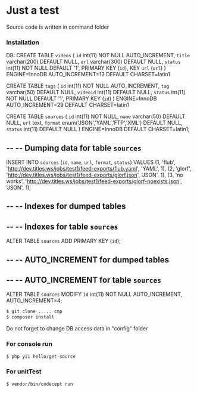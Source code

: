 # Just a test
Source code is written in command folder

### Installation
DB:
CREATE TABLE `videos` (
 `id` int(11) NOT NULL AUTO_INCREMENT,
 `title` varchar(200) DEFAULT NULL,
 `url` varchar(300) DEFAULT NULL,
 `status` int(11) NOT NULL DEFAULT '1',
 PRIMARY KEY (`id`),
 KEY `url` (`url`)
) ENGINE=InnoDB AUTO_INCREMENT=13 DEFAULT CHARSET=latin1

CREATE TABLE `tags` (
 `id` int(11) NOT NULL AUTO_INCREMENT,
 `tag` varchar(50) DEFAULT NULL,
 `videoid` int(11) DEFAULT NULL,
 `status` int(11) NOT NULL DEFAULT '1',
 PRIMARY KEY (`id`)
) ENGINE=InnoDB AUTO_INCREMENT=29 DEFAULT CHARSET=latin1

CREATE TABLE `sources` (
  `id` int(11) NOT NULL,
  `name` varchar(50) DEFAULT NULL,
  `url` text,
  `format` enum('JSON','YAML','FTP','XML') DEFAULT NULL,
  `status` int(11) DEFAULT NULL
) ENGINE=InnoDB DEFAULT CHARSET=latin1;

--
-- Dumping data for table `sources`
--

INSERT INTO `sources` (`id`, `name`, `url`, `format`, `status`) VALUES
(1, 'flub', 'http://dev.titles.ws/jobs/test1/feed-exports/flub.yaml', 'YAML', 1),
(2, 'glorf', 'http://dev.titles.ws/jobs/test1/feed-exports/glorf.json', 'JSON', 1),
(3, 'no works', 'http://dev.titles.ws/jobs/test1/feed-exports/glorf-noexists.json', 'JSON', 1);

--
-- Indexes for dumped tables
--

--
-- Indexes for table `sources`
--
ALTER TABLE `sources`
  ADD PRIMARY KEY (`id`);

--
-- AUTO_INCREMENT for dumped tables
--

--
-- AUTO_INCREMENT for table `sources`
--
ALTER TABLE `sources`
  MODIFY `id` int(11) NOT NULL AUTO_INCREMENT, AUTO_INCREMENT=4;


```sh
$ git clone ..... cmp
$ composer install
```
Do not forget to change DB access data in "config" folder


### For console run
```sh
$ php yii hello/get-source
```

### For unitTest
```sh
$ vendor/bin/codecept run
```
